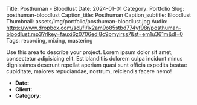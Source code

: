 Title: Posthuman - Bloodlust
Date: 2024-01-01
Category: Portfolio
Slug: posthuman-bloodlust
Caption_title: Posthuman
Caption_subtitle: Bloodlust
Thumbnail: assets/img/portfolio/posthuman-bloodlust.jpg
Audio: https://www.dropbox.com/scl/fi/lx2am9o85stbd774yf98r/posthuman-bloodlust.mp3?rlkey=fauxi6z0706edl8c9pmyirss7&st=em1u361m&dl=0
Tags: recording, mixing, mastering

Use this area to describe your project. Lorem ipsum dolor sit amet, consectetur adipisicing elit. Est blanditiis dolorem culpa incidunt minus dignissimos deserunt repellat aperiam quasi sunt officia expedita beatae cupiditate, maiores repudiandae, nostrum, reiciendis facere nemo!

- **Date:** 
- **Client:** 
- **Category:** 
